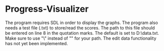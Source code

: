 # Progress-Visualizer

The program requires SDL in order to display the graphs.
The program also needs a test file (.txt) to store/read the scores. The path to this file should be entered on line 8 in the quotation marks. The default is set to D:\data.txt.
Make sure to use "\\" instead of "\" for your path.
The edit data functionality has not yet been implemented.
